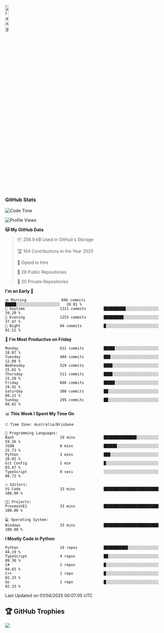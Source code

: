 <p align="left"><img width=15%" src="https://github.com/alansmathew/alansmathew/raw/master/lang.gif" alt="lang image here" /></p>

# <h3 align="left">GitHub Stats</h3>

<!--START_SECTION:waka-->
![Code Time](http://img.shields.io/badge/Code%20Time-560%20hrs%2057%20mins-blue)

![Profile Views](http://img.shields.io/badge/Profile%20Views-2-blue)

**🐱 My GitHub Data** 

> 📦 256.9 kB Used in GitHub's Storage 
 > 
> 🏆 164 Contributions in the Year 2025
 > 
> 💼 Opted to Hire
 > 
> 📜 28 Public Repositories 
 > 
> 🔑 20 Private Repositories 
 > 
**I'm an Early 🐤** 

```text
🌞 Morning                696 commits         █████░░░░░░░░░░░░░░░░░░░░   20.81 % 
🌆 Daytime                1311 commits        ██████████░░░░░░░░░░░░░░░   39.20 % 
🌃 Evening                1253 commits        █████████░░░░░░░░░░░░░░░░   37.47 % 
🌙 Night                  84 commits          █░░░░░░░░░░░░░░░░░░░░░░░░   02.51 % 
```
📅 **I'm Most Productive on Friday** 

```text
Monday                   631 commits         █████░░░░░░░░░░░░░░░░░░░░   18.87 % 
Tuesday                  404 commits         ███░░░░░░░░░░░░░░░░░░░░░░   12.08 % 
Wednesday                529 commits         ████░░░░░░░░░░░░░░░░░░░░░   15.82 % 
Thursday                 511 commits         ████░░░░░░░░░░░░░░░░░░░░░   15.28 % 
Friday                   666 commits         █████░░░░░░░░░░░░░░░░░░░░   19.92 % 
Saturday                 308 commits         ██░░░░░░░░░░░░░░░░░░░░░░░   09.21 % 
Sunday                   295 commits         ██░░░░░░░░░░░░░░░░░░░░░░░   08.82 % 
```


📊 **This Week I Spent My Time On** 

```text
🕑︎ Time Zone: Australia/Brisbane

💬 Programming Languages: 
Bash                     19 mins             ███████████████░░░░░░░░░░   59.36 % 
JSON                     8 mins              ██████░░░░░░░░░░░░░░░░░░░   25.73 % 
Python                   3 mins              ███░░░░░░░░░░░░░░░░░░░░░░   10.02 % 
Git Config               1 min               █░░░░░░░░░░░░░░░░░░░░░░░░   03.47 % 
TypeScript               0 secs              ░░░░░░░░░░░░░░░░░░░░░░░░░   00.72 % 

🔥 Editors: 
VS Code                  33 mins             █████████████████████████   100.00 % 

🐱‍💻 Projects: 
ProxmoxVE2               33 mins             █████████████████████████   100.00 % 

💻 Operating System: 
Windows                  33 mins             █████████████████████████   100.00 % 
```

**I Mostly Code in Python** 

```text
Python                   19 repos            ███████████░░░░░░░░░░░░░░   44.19 % 
TypeScript               4 repos             ██░░░░░░░░░░░░░░░░░░░░░░░   09.30 % 
C#                       2 repos             █░░░░░░░░░░░░░░░░░░░░░░░░   04.65 % 
C++                      1 repo              █░░░░░░░░░░░░░░░░░░░░░░░░   02.33 % 
Go                       1 repo              █░░░░░░░░░░░░░░░░░░░░░░░░   02.33 % 
```




 Last Updated on 01/04/2025 00:07:05 UTC
<!--END_SECTION:waka-->

## 🏆 GitHub Trophies

![](https://github-profile-trophy.vercel.app/?username=samh06&theme=discord&no-frame=true&no-bg=false&margin-w=4)
